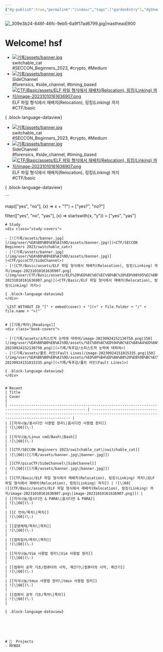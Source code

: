 ```yaml
---
{"dg-publish":true,"permalink":"/index/","tags":["gardenEntry"],"dgShowLocalGraph":"false","dgShowFileTree":"false","dgShowToc":"false"}
---
```



![_309e3b24-846f-46fc-9eb5-6a9f17ad6799.jpg|masthead|900](/img/user/data/img/%EB%B8%94%EB%A1%9C%EA%B7%B8%EC%9D%B4%EB%AF%B8%EC%A7%80/_309e3b24-846f-46fc-9eb5-6a9f17ad6799.jpg)
#  Welcome! hsf


- [![기록/assets/banner.jpg](/img/user/%EA%B8%B0%EB%A1%9D/assets/banner.jpg)](<CTF/SECCON Beginners 2023/switchable_cat>)<div class=content-name>switchable_cat</div><div class=content-tags>#SECCON_Beginners_2023, #crypto, #Medium</div>
- [![기록/assets/banner.jpg](/img/user/%EA%B8%B0%EB%A1%9D/assets/banner.jpg)](<CTF/picoCTF/SideChannel>)<div class=content-name>SideChannel</div><div class=content-tags>#forensics, #side_channel, #timing_based</div>
- [![CTF/Basic/assets/ELF 파일 형식에서 재배치(Relocation), 링킹(Linking) 까지/image-20231010161636907.png](/img/user/CTF/Basic/assets/ELF%20%ED%8C%8C%EC%9D%BC%20%ED%98%95%EC%8B%9D%EC%97%90%EC%84%9C%20%EC%9E%AC%EB%B0%B0%EC%B9%98(Relocation),%20%EB%A7%81%ED%82%B9(Linking)%20%EA%B9%8C%EC%A7%80/image-20231010161636907.png)](<CTF/Basic/ELF 파일 형식에서 재배치(Relocation), 링킹(Linking) 까지>)<div class=content-name>ELF 파일 형식에서 재배치(Relocation), 링킹(Linking) 까지</div><div class=content-tags>#CTF/basic</div>

{ .block-language-dataview}
<div class="study-covers">

- [![기록/assets/banner.jpg](/img/user/%EA%B8%B0%EB%A1%9D/assets/banner.jpg)](<CTF/SECCON Beginners 2023/switchable_cat>)<div class=content-name>switchable_cat</div><div class=content-tags>#SECCON_Beginners_2023, #crypto, #Medium</div>
- [![기록/assets/banner.jpg](/img/user/%EA%B8%B0%EB%A1%9D/assets/banner.jpg)](<CTF/picoCTF/SideChannel>)<div class=content-name>SideChannel</div><div class=content-tags>#forensics, #side_channel, #timing_based</div>
- [![CTF/Basic/assets/ELF 파일 형식에서 재배치(Relocation), 링킹(Linking) 까지/image-20231010161636907.png](/img/user/CTF/Basic/assets/ELF%20%ED%8C%8C%EC%9D%BC%20%ED%98%95%EC%8B%9D%EC%97%90%EC%84%9C%20%EC%9E%AC%EB%B0%B0%EC%B9%98(Relocation),%20%EB%A7%81%ED%82%B9(Linking)%20%EA%B9%8C%EC%A7%80/image-20231010161636907.png)](<CTF/Basic/ELF 파일 형식에서 재배치(Relocation), 링킹(Linking) 까지>)<div class=content-name>ELF 파일 형식에서 재배치(Relocation), 링킹(Linking) 까지</div><div class=content-tags>#CTF/basic</div>

{ .block-language-dataview}
</div>
```

map(["yes", "no"], (x) => x + "?") = ["yes?", "no?"]

filter(["yes", "no", "yas"], (x) => startswith(x, "y")) = ["yes", "yas"]
```
# Study
<div class="study-covers">

- [![기록/assets/banner.jpg](/img/user/%EA%B8%B0%EB%A1%9D/assets/banner.jpg)](<CTF/SECCON Beginners 2023/switchable_cat>)
- [![기록/assets/banner.jpg](/img/user/%EA%B8%B0%EB%A1%9D/assets/banner.jpg)](<CTF/picoCTF/SideChannel>)
- [![CTF/Basic/assets/ELF 파일 형식에서 재배치(Relocation), 링킹(Linking) 까지/image-20231010161636907.png](/img/user/CTF/Basic/assets/ELF%20%ED%8C%8C%EC%9D%BC%20%ED%98%95%EC%8B%9D%EC%97%90%EC%84%9C%20%EC%9E%AC%EB%B0%B0%EC%B9%98(Relocation),%20%EB%A7%81%ED%82%B9(Linking)%20%EA%B9%8C%EC%A7%80/image-20231010161636907.png)](<CTF/Basic/ELF 파일 형식에서 재배치(Relocation), 링킹(Linking) 까지>)

{ .block-language-dataview}
</div>

`LIST WITHOUT ID "[" + embed(cover) + "](<" + file.folder + "/" + file.name + ">)"`


# [[기록/목차\|Readings]] 
<div class="book-covers">

- [![기록/assets/소피스트적 논박에 대하여/image-20230924152130758.png|150](/img/user/%EA%B8%B0%EB%A1%9D/assets/%EC%86%8C%ED%94%BC%EC%8A%A4%ED%8A%B8%EC%A0%81%20%EB%85%BC%EB%B0%95%EC%97%90%20%EB%8C%80%ED%95%98%EC%97%AC/image-20230924152130758.png)](<기록/독후감/소피스트적 논박에 대하여>)
- [![기록/assets/폴트 라인(Fault Lines)/image-20230924151815335.png|150](/img/user/%EA%B8%B0%EB%A1%9D/assets/%ED%8F%B4%ED%8A%B8%20%EB%9D%BC%EC%9D%B8(Fault%20Lines)/image-20230924151815335.png)](<기록/독후감/폴트 라인(Fault Lines)>)

{ .block-language-dataview}
</div>


# Recent
| Title                                                                                                     | Cover                                                                                                                              |
| --------------------------------------------------------------------------------------------------------- | ---------------------------------------------------------------------------------------------------------------------------------- |
| [[지식나눔/옴시디언 사용법 정리\|옴시디언 사용법 정리]]                                                                      | ![\|60](\-)                                                                                                                        |
| [[지식나눔/Linux cmd/Bash\|Bash]]                                                                          | ![\|60](\-)                                                                                                                        |
| [[CTF/SECCON Beginners 2023/switchable_cat\|switchable_cat]]                                           | ![\|60]([[기록/assets/banner.jpg\|banner.jpg]])                                                                                      |
| [[CTF/picoCTF/SideChannel\|SideChannel]]                                                               | ![\|60]([[기록/assets/banner.jpg\|banner.jpg]])                                                                                      |
| [[CTF/Basic/ELF 파일 형식에서 재배치(Relocation), 링킹(Linking) 까지\|ELF 파일 형식에서 재배치(Relocation), 링킹(Linking) 까지]] | ![\|60]([[CTF/Basic/assets/ELF 파일 형식에서 재배치(Relocation), 링킹(Linking) 까지/image-20231010161636907.png\|image-20231010161636907.png]]) |
| [[지식나눔/옵시디언 & PARA\|옵시디언 & PARA]]                                                                      | ![\|60](\-)                                                                                                                        |
| [[C 언어/목차\|목차]]                                                                                        | ![\|60](\-)                                                                                                                        |
| [[운영체제/목차\|목차]]                                                                                        | ![\|60](\-)                                                                                                                        |
| [[컴파일러/목차\|목차]]                                                                                        | ![\|60](\-)                                                                                                                        |
| [[지식나눔/Vim 사용법 정리\|Vim 사용법 정리]]                                                                        | ![\|60](\-)                                                                                                                        |
| [[컴퓨터 공학 기초/컴퓨터의 시작, 계산기\|컴퓨터의 시작, 계산기]]                                                               | ![\|60](\-)                                                                                                                        |
| [[지식나눔/tmux 사용법 정리\|tmux 사용법 정리]]                                                                      | ![\|60](\-)                                                                                                                        |
| [[컴퓨터 공학 기초/목차\|목차]]                                                                                   | ![\|60](\-)                                                                                                                        |

{ .block-language-dataview}






# 💼  Projects
- MYBOX

